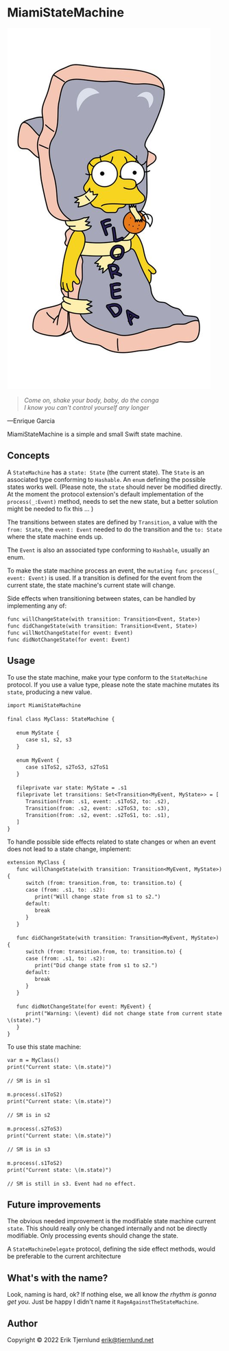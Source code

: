 # MiamiStateMachine
![Floreda](images/lisa_simpson_floreda.jpg)
> *Come on, shake your body, baby, do the conga<br/>
> I know you can't control yourself any longer*
> 
—Enrique Garcia

MiamiStateMachine is a simple and small Swift state machine.

## Concepts

A `StateMachine` has a `state: State` (the current state). The `State` is an associated type
conforming to `Hashable`. An `enum` defining the possible states works well. (Please note,
the `state` should never be modified directly. At the moment the protocol extension's default
implementation of the `process(_:Event)` method, needs to set the new state, but a better
solution might be needed to fix this ... ) 

The transitions between states are defined by `Transition`, a value with the `from: State`, the
`event: Event` needed to do the transition and the `to: State` where the state machine ends up.

The `Event` is also an associated type conforming to `Hashable`, usually an enum.

To make the state machine process an event, the `mutating func process(_ event: Event)` is used.
If a transition is defined for the event from the current state, the state machine's 
current state will change.

Side effects when transitioning between states, can be handled by implementing any of:
```
func willChangeState(with transition: Transition<Event, State>)
func didChangeState(with transition: Transition<Event, State>)
func willNotChangeState(for event: Event)
func didNotChangeState(for event: Event)
```

## Usage

To use the state machine, make your type conform to the `StateMachine` protocol.
If you use a value type, please note the state machine mutates its `state`, producing a new value.

```
import MiamiStateMachine 
   
final class MyClass: StateMachine {

   enum MyState { 
      case s1, s2, s3
   }
    
   enum MyEvent {
      case s1ToS2, s2ToS3, s2ToS1     
   }

   fileprivate var state: MyState = .s1
   fileprivate let transitions: Set<Transition<MyEvent, MyState>> = [
      Transition(from: .s1, event: .s1ToS2, to: .s2),
      Transition(from: .s2, event: .s2ToS3, to: .s3),
      Transition(from: .s2, event: .s2ToS1, to: .s1),
   ]
}
```

To handle possible side effects related to state changes or when an event does not lead 
to a state change, implement:

```
extension MyClass {
   func willChangeState(with transition: Transition<MyEvent, MyState>) {
      switch (from: transition.from, to: transition.to) {
      case (from: .s1, to: .s2):
         print("Will change state from s1 to s2.")
      default:
         break
      }
   }
   
   func didChangeState(with transition: Transition<MyEvent, MyState>) {
      switch (from: transition.from, to: transition.to) {
      case (from: .s1, to: .s2):
         print("Did change state from s1 to s2.")
      default:
         break
      }
   }
    
   func didNotChangeState(for event: MyEvent) {
      print("Warning: \(event) did not change state from current state \(state).")
   }
}
``` 

To use this state machine:

```
var m = MyClass()
print("Current state: \(m.state)")

// SM is in s1

m.process(.s1ToS2)
print("Current state: \(m.state)")

// SM is in s2

m.process(.s2ToS3)
print("Current state: \(m.state)")

// SM is in s3

m.process(.s1ToS2)
print("Current state: \(m.state)")

// SM is still in s3. Event had no effect.
```

## Future improvements

The obvious needed improvement is the modifiable state machine current `state`. This 
should really only be changed internally and not be directly modifiable. Only processing
events should change the state.

A `StateMachineDelegate` protocol, defining the side effect methods, would be preferable to
the current architecture

## What's with the name?

Look, naming is hard, ok? If nothing else, we all know *the rhythm is gonna get you*. 
Just be happy I didn't name it `RageAgainstTheStateMachine`.

## Author
Copyright &copy; 2022 Erik Tjernlund <erik@tjernlund.net>
